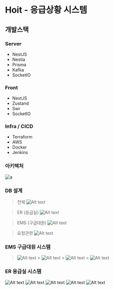 # Hoit - 응급상황 시스템

## 개발스택

### Server

- NestJS
- Nestia
- Prisma
- Kafka
- SocketIO

### Front

- NextJS
- Zustand
- Swr
- SocketIO

### Infra / CICD

- Terraform
- AWS
- Docker
- Jenkins

### 아키텍처


![a](https://github.com/ho-it-project/.github/blob/main/image/hoit-archi.drawio.png)
### DB 설계

> 전체
> ![Alt text](https://github.com/ho-it-project/.github/blob/main/image/%EC%A0%84%EC%B2%B4.png)

> ER (응급실)
> ![Alt text](https://github.com/ho-it-project/.github/blob/main/image/ER.png)

> EMS (구급대원)
> ![Alt text](https://github.com/ho-it-project/.github/blob/main/image/EMS.png)

> 요청관련
> ![Alt text](https://github.com/ho-it-project/.github/blob/main/image/%EC%9A%94%EC%B2%AD%EA%B4%80%EB%A0%A8.png)

### EMS 구급대원 시스템

> ![Alt text](<https://github.com/ho-it-project/.github/blob/main/image/ems/Slide 16_9 - 102.png>) > ![Alt text](<https://github.com/ho-it-project/.github/blob/main/image/ems/Slide 16_9 - 103.png>) > ![Alt text](<https://github.com/ho-it-project/.github/blob/main/image/ems/Slide 16_9 - 104.png>) > ![Alt text](<https://github.com/ho-it-project/.github/blob/main/image/ems/Slide 16_9 - 105.png>)

### ER 응급실 시스템

![Alt text](<https://github.com/ho-it-project/.github/blob/main/image/er/Slide 16_9 - 106.png>)
![Alt text](<https://github.com/ho-it-project/.github/blob/main/image/er/Slide 16_9 - 107.png>)
![Alt text](<https://github.com/ho-it-project/.github/blob/main/image/er/Slide 16_9 - 108.png>)
![Alt text](<https://github.com/ho-it-project/.github/blob/main/image/er/Slide 16_9 - 109.png>)
![Alt text](<https://github.com/ho-it-project/.github/blob/main/image/er/Slide 16_9 - 110.png>)
